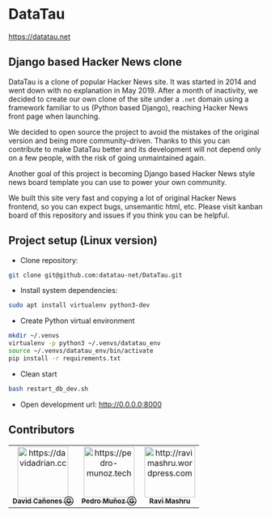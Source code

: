 # DataTau

https://datatau.net

## Django based Hacker News clone

DataTau is a clone of popular Hacker News site. It was started in 2014 and went down with no explanation
in May 2019. After a month of inactivity, we decided to create our own clone of the site under a `.net` domain using
a framework familiar to us (Python based Django), reaching Hacker News front page when launching.

We decided to open source the project to avoid the mistakes of the original version and being more community-driven.
Thanks to this you can contribute to make DataTau better and its development will not depend only on a few people, with
the risk of going unmaintained again.

Another goal of this project is becoming Django based Hacker News style news board template you can use to power your
own community.

We built this site very fast and copying a lot of original Hacker News frontend, so you can expect bugs, unsemantic
html, etc. Please visit kanban board of this repository and issues if you think you can be helpful.

## Project setup (Linux version)

* Clone repository:  
```bash
git clone git@github.com:datatau-net/DataTau.git
```

* Install system dependencies:  
```bash
sudo apt install virtualenv python3-dev
```

* Create Python virtual environment
```bash
mkdir ~/.venvs
virtualenv -p python3 ~/.venvs/datatau_env
source ~/.venvs/datatau_env/bin/activate
pip install -r requirements.txt
```

* Clean start
```bash
bash restart_db_dev.sh
```

* Open development url: http://0.0.0.0:8000

## Contributors
<!-- prettier-ignore -->
<table border="0">
  <tr>
    <td align="center"><a href="https://davidadrian.cc"><img
        src="https://avatars3.githubusercontent.com/u/6515763?s=400&v=4" width="100px;"
        alt="https://davidadrian.cc"/><br><sub><b>David Cañones Ⓖ</b></sub></a><br></td>
    <td align="center"><a href="https://pedro-munoz.tech"><img
        src="https://avatars3.githubusercontent.com/u/34843649?s=400&v=4" width="100px;"
        alt="https://pedro-munoz.tech"/><br><sub><b>Pedro Muñoz Ⓖ</b></sub></a><br></td>
    <td align="center"><a href="http://ravimashru.wordpress.com"><img
        src="https://avatars3.githubusercontent.com/u/8961232?s=400&v=4" width="100px;"
        alt="http://ravimashru.wordpress.com"/><br><sub><b>Ravi Mashru</b></sub></a><br></td>
  </tr>
</table>

